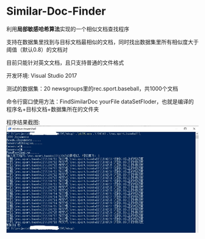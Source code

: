 # Similar-Doc-Finder
利用**局部敏感哈希算法**实现的一个相似文档查找程序

支持在数据集里找到与目标文档最相似的文档，同时找出数据集里所有相似度大于阈值（默认0.8）的文档对

目前只能针对英文文档，且只支持普通的文件格式

开发环境: Visual Studio 2017

测试的数据集：20 newsgroups里的rec.sport.baseball，共1000个文档

命令行窗口使用方法：FindSimilarDoc yourFile dataSetFloder，也就是编译的程序名+目标文档+数据集所在的文件夹

程序结果截图: ![image](https://github.com/huangzisheng/Similar-Doc-Finder/blob/master/output.jpg)

